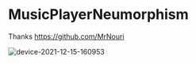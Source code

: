 # MusicPlayerNeumorphism

Thanks https://github.com/MrNouri

![device-2021-12-15-160953](https://user-images.githubusercontent.com/58948784/146188777-17cb6d09-141b-41fa-8817-e60d6877ef5a.png)
